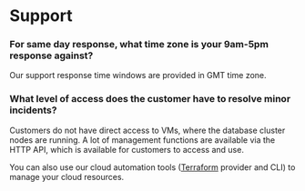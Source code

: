 # Support 

### For same day response, what time zone is your 9am-5pm response against?

Our support response time windows are provided in GMT time zone.

### What level of access does the customer have to resolve minor incidents?

Customers do not have direct access to VMs, where the database cluster nodes are running. A lot of management functions are available via the HTTP API, which is available for customers to access and use.

You can also use our cloud automation tools ([Terraform](../automation/terraform.md) provider and CLI) to manage your cloud resources.

